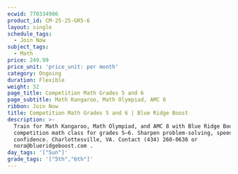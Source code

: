 ```yaml
---
ecwid: 770334986
product_id: CM-25-25-GR5-6
layout: single
schedule_tags:
  - Join Now
subject_tags:
  - Math
price: 249.99
price_unit: 'price_unit: per month'
category: Ongoing
duration: Flexible
weight: 32
page_title: Competition Math Grades 5 and 6
page_subtitle: Math Kangaroo, Math Olympiad, AMC 8
ribbon: Join Now
title: Competition Math Grades 5 and 6 | Blue Ridge Boost
description: >-
  Train for Math Kangaroo, Math Olympiad, and AMC 8 with Blue Ridge Boost’s
  competition math class for grades 5–6. Sharpen problem-solving, speed, and
  confidence. Charlottesville, VA. Contact (434) 260-0636 or
  nora@blueridgeboost.com .
day_tags: '["Sun"]'
grade_tags: '["5th","6th"]'
---
```


